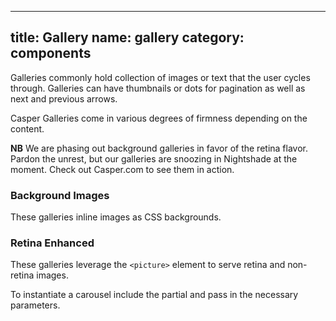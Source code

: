 ---
 title: Gallery
 name: gallery
 category: components
 ---

 Galleries commonly hold collection of images or text that the user cycles
 through.  Galleries can have thumbnails or dots for pagination as well as
 next and previous arrows.

 Casper Galleries come in various degrees of firmness depending
 on the content.

  **NB** We are phasing out background galleries in favor of the retina
   flavor. Pardon the unrest, but our galleries are snoozing in
   Nightshade at the moment. Check out Casper.com to see them in action.


  ### Background Images

  These galleries inline images as CSS backgrounds.

  ### Retina Enhanced

  These galleries leverage the `<picture>` element to serve retina
  and non-retina images.

   To instantiate a carousel include the partial and pass in the necessary
   parameters.

